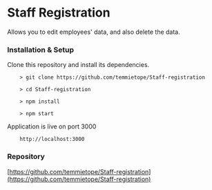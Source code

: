 # Staff Registration

Allows you to edit employees' data, and also delete the data.

### Installation & Setup

Clone this repository and install its dependencies.

        > git clone https://github.com/temmietope/Staff-registration

        > cd Staff-registration

        > npm install

        > npm start

Application is live on port 3000

        http://localhost:3000

### Repository

[https://github.com/temmietope/Staff-registration](https://github.com/temmietope/Staff-registration)

